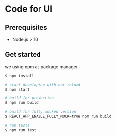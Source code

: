 # Code for UI

## Prerequisites

- Node.js > 10

## Get started

we using npm as package manager

```bash
$ npm install

# start developing with hot reload
$ npm start

# build for production
$ npm run build

# build for fully mocked version
$ REACT_APP_ENABLE_FULLY_MOCK=true npm run build

# run tests
$ npm run test
```
